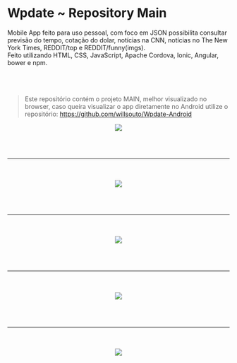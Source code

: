 # Wpdate ~ Repository Main 

Mobile App feito para uso pessoal, com foco em JSON possibilita consultar previsão do tempo, cotação do dolar, notícias  na CNN, notícias  no The New York Times, REDDIT/top e REDDIT/funny(imgs).<br/>
Feito utilizando HTML, CSS, JavaScript, Apache Cordova, Ionic,  Angular, bower e npm.
<br/><br/><br/><br/>

> Este repositório contém o projeto MAIN, melhor visualizado no browser, caso queira visualizar o app diretamente no Android utilize o repositório: https://github.com/willsouto/Wpdate-Android
<div align="center">
<img src="https://raw.githubusercontent.com/willsouto/Wpdate-main/master/ss/wpdate.jpg" ></img>

<br/><br/><hr /><br/><br/>
<img src="https://raw.githubusercontent.com/willsouto/Wpdate-main/master/ss/cnn.jpg"></img>

<br/><br/><hr /><br/><br/>
<img src="https://raw.githubusercontent.com/willsouto/Wpdate-main/master/ss/tnyt.jpg"></img>

<br/><br/><hr /><br/><br/>
<img src="https://raw.githubusercontent.com/willsouto/Wpdate-main/master/ss/top.jpg"></img>

<br/><br/><hr /><br/><br/>
<img src="https://raw.githubusercontent.com/willsouto/Wpdate-main/master/ss/funny.jpg"></img>
</div>
